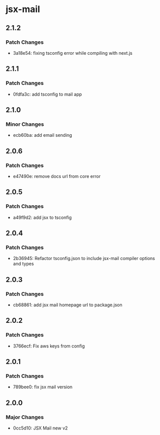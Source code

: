 # jsx-mail

## 2.1.2

### Patch Changes

- 3a18e54: fixing tsconfig error while compiling with next.js

## 2.1.1

### Patch Changes

- 0fdfa3c: add tsconfig to mail app

## 2.1.0

### Minor Changes

- ecb60ba: add email sending

## 2.0.6

### Patch Changes

- e47490e: remove docs url from core error

## 2.0.5

### Patch Changes

- a49f9d2: add jsx to tsconfig

## 2.0.4

### Patch Changes

- 2b36945: Refactor tsconfig.json to include jsx-mail compiler options and types

## 2.0.3

### Patch Changes

- cb68861: add jsx mail homepage url to package.json

## 2.0.2

### Patch Changes

- 3766ecf: Fix aws keys from config

## 2.0.1

### Patch Changes

- 789bee0: fix jsx mail version

## 2.0.0

### Major Changes

- 0cc5d10: JSX Mail new v2
